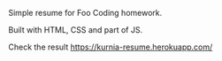 Simple resume for Foo Coding homework.

Built with HTML, CSS and part of JS.

Check the result https://kurnia-resume.herokuapp.com/
